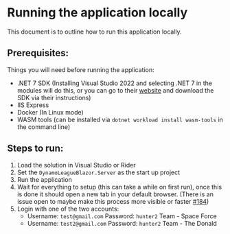 # Running the application locally
This document is to outline how to run this application locally.

## Prerequisites:
Things you will need before running the application:
- .NET 7 SDK (Installing Visual Studio 2022 and selecting .NET 7 in the modules will do this, or you can go to their [website](https://dotnet.microsoft.com/en-us/download/dotnet) and download the SDK via their instructions)
- IIS Express
- Docker (In Linux mode)
- WASM tools (can be installed via `dotnet workload install wasm-tools` in the command line)

## Steps to run:
1) Load the solution in Visual Studio or Rider
2) Set the `DynamoLeagueBlazor.Server` as the start up project
3) Run the application
4) Wait for everything to setup (this can take a while on first run), once this is done it should open a new tab in your default browser. (There is an issue open to maybe make this process more visible or faster [#184](https://github.com/benjaminsampica/DynamoLeagueBlazor/issues/184))
5) Login with one of the two accounts:
   - Username: `test@gmail.com` Password: `hunter2` Team - Space Force
   - Username: `test2@gmail.com` Password: `hunter2` Team - The Donald